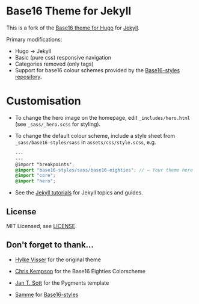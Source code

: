 # Base16 Theme for Jekyll

This is a fork of the [Base16 theme for Hugo](https://github.com/htdvisser/hugo-base16-theme.git) for [Jekyll](https://github.com/jekyll/jekyll).

Primary modifications:

- Hugo → Jekyll
- Basic (pure css) responsive navigation
- Categories removed (only tags)
- Support for base16 colour schemes provided by the [Base16-styles repository](https://github.com/samme/base16-styles).

# Customisation

- To change the hero image on the homepage, edit `_includes/hero.html` (see
`_sass/_hero.scss` for styling).

- To change the default colour scheme, include a style sheet from `_sass/base16-styles/sass` in `assets/css/style.scss`, e.g.
    ```scss
    ---
    ---
    @import "breakpoints";
    @import "base16-styles/sass/base16-eighties"; // ← Your theme here
    @import "core";
    @import "hero";
    ```

- See the [Jekyll tutorials](https://jekyllrb.com/tutorials/home/) for Jekyll topics and guides.

## License

MIT Licensed, see [LICENSE](https://github.com/htdvisser/hugo-base16-theme/blob/master/LICENSE).


## Don't forget to thank...

- [Hylke Visser](https://github.com/htdvisser) for the original theme

- [Chris Kempson](http://chriskempson.com) for the Base16 Eighties Colorscheme

- [Jan T. Sott](https://github.com/idleberg) for the Pygments template

- [Samme](https://github.com/samme) for [Base16-styles](https://github.com/samme/base16-styles)

